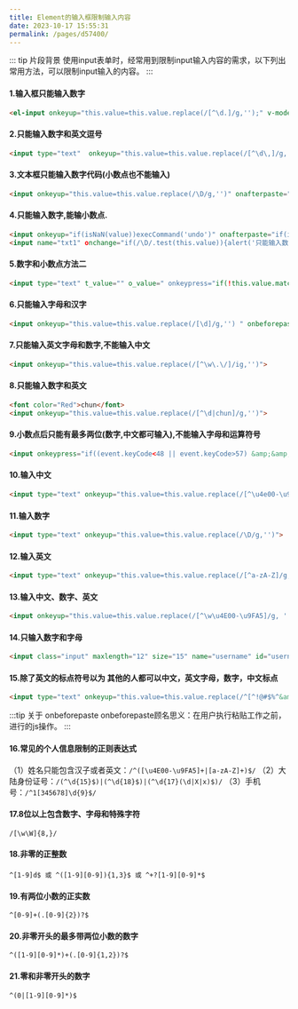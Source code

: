 ```yaml
---
title: Element的输入框限制输入内容
date: 2023-10-17 15:55:31
permalink: /pages/d57400/
---
```

::: tip 片段背景
使用input表单时，经常用到限制input输入内容的需求，以下列出常用方法，可以限制input输入的内容。
:::
#### 1.输入框只能输入数字
``` html
<el-input onkeyup="this.value=this.value.replace(/[^\d.]/g,'');" v-model="form.num2"></el-input>
```
#### 2.只能输入数字和英文逗号
```html
<input type="text"  onkeyup="this.value=this.value.replace(/[^\d\,]/g,'')">
```
#### 3.文本框只能输入数字代码(小数点也不能输入)
```html
<input onkeyup="this.value=this.value.replace(/\D/g,'')" onafterpaste="this.value=this.value.replace(/\D/g,'')">
```
#### 4.只能输入数字,能输小数点.
```html
<input onkeyup="if(isNaN(value))execCommand('undo')" onafterpaste="if(isNaN(value))execCommand('undo')">
<input name="txt1" οnchange="if(/\D/.test(this.value)){alert('只能输入数字');this.value='';}">
```
#### 5.数字和小数点方法二
```html
<input type="text" t_value="" o_value=" onkeypress="if(!this.value.match(/^[\+\-]?\d*?\.?\d*?$/))this.value=this.t_value;else this.t_value=this.value;if(this.value.match(/^(?:[\+\-]?\d+(?:\.\d+)?)?$/))this.o_value=this.value" onkeyup="if(!this.value.match(/^[\+\-]?\d*?\.?\d*?$/))this.value=this.t_value;else this.t_value=this.value;if(this.value.match(/^(?:[\+\-]?\d+(?:\.\d+)?)?$/))this.o_value=this.value" οnblur="if(!this.value.match(/^(?:[\+\-]?\d+(?:\.\d+)?|\.\d*?)?$/))this.value=this.o_value;else{if(this.value.match(/^\.\d+$/))this.value=0+this.value;if(this.value.match(/^\.$/))this.value=0;this.o_value=this.value}">
```
#### 6.只能输入字母和汉字
```html
<input onkeyup="this.value=this.value.replace(/[\d]/g,'') " onbeforepaste="clipboardData.setData('text',clipboardData.getData('text').replace(/[\d]/g,''))" maxlength="10" name="Numbers">
```
#### 7.只能输入英文字母和数字,不能输入中文
```html
<input onkeyup="this.value=this.value.replace(/[^\w\.\/]/ig,'')">
```
#### 8.只能输入数字和英文
```html
<font color="Red">chun</font>
<input onkeyup="this.value=this.value.replace(/[^\d|chun]/g,'')">
```
#### 9.小数点后只能有最多两位(数字,中文都可输入),不能输入字母和运算符号
```html
<input onkeypress="if((event.keyCode<48 || event.keyCode>57) &amp;&amp; event.keyCode!=46 || /\.\d\d$/.test(this.value))event.returnValue=false">
```
#### 10.输入中文
```html
<input type="text" onkeyup="this.value=this.value.replace(/[^\u4e00-\u9fa5]/g,'')">
```
#### 11.输入数字
```html
<input type="text" onkeyup="this.value=this.value.replace(/\D/g,'')">
```
#### 12.输入英文
```html
<input type="text" onkeyup="this.value=this.value.replace(/[^a-zA-Z]/g,'')">
```
#### 13.输入中文、数字、英文
```html
<input onkeyup="this.value=this.value.replace(/[^\w\u4E00-\u9FA5]/g, '')">
```
#### 14.只输入数字和字母
```html
<input class="input" maxlength="12" size="15" name="username" id="username" οnkeyup="value=value.replace(/[\W]/g,'')">
```
#### 15.除了英文的标点符号以为 其他的人都可以中文，英文字母，数字，中文标点
```html
<input type="text" onkeyup="this.value=this.value.replace(/^[^!@#$%^&amp;*()-=+]/g,'')">
```
:::tip 关于 onbeforepaste
onbeforepaste顾名思义：在用户执行粘贴工作之前，进行的js操作。
:::

#### 16.常见的个人信息限制的正则表达式
（1）姓名只能包含汉子或者英文：`/^([\u4E00-\u9FA5]+|[a-zA-Z]+)$/`
（2）大陆身份证号：`/(^\d{15}$)|(^\d{18}$)|(^\d{17}(\d|X|x)$)/`
（3）手机号：`/^1[345678]\d{9}$/`

#### 17.8位以上包含数字、字母和特殊字符
`/[\w\W]{8,}/`

#### 18.非零的正整数
`^[1-9]d$ 或 ^([1-9][0-9]){1,3}$ 或 ^+?[1-9][0-9]*$`

#### 19.有两位小数的正实数
`^[0-9]+(.[0-9]{2})?$`

#### 20.非零开头的最多带两位小数的数字
`^([1-9][0-9]*)+(.[0-9]{1,2})?$`

#### 21.零和非零开头的数字
`^(0|[1-9][0-9]*)$`
